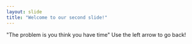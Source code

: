 ```yaml
---
layout: slide
title: "Welcome to our second slide!"
---
```

"The problem is you think you have time"
Use the left arrow to go back!
